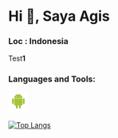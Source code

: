 
<h1 align="left">Hi 👋, Saya Agis</h1> <h3>Loc : Indonesia</h3>

Test**1**

<h3 align="left">Languages and Tools:</h3>
<p align="left"> <a href="https://developer.android.com" target="_blank" rel="noreferrer"> <img src="https://raw.githubusercontent.com/devicons/devicon/master/icons/android/android-original-wordmark.svg" alt="android" width="40" height="40"/> </a></p>

[![Top Langs](https://github-readme-stats.vercel.app/api/top-langs/?username=agismandala007&layout=compact&theme=gotham)](https://github.com/anuraghazra/github-readme-stats)
